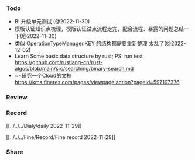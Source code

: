 ### Todo

 - BI 升级单元测试 (@2022-11-30)
 - 模版认证知识点梳理，模版认证试点流程走完，配合流程、暴露的问题总结一下(@2022-11-30)
 - 类似 OperationTypeManager.KEY 的结构都需要重新整理 太乱了(@2022-12-02)
 - Learn Some basic data structure by rust; PS: run test https://github.com/rustlang-cn/rust-algos/blob/main/src/searching/binary-search.md
 - ~~研究一个Cloud的文档 https://kms.fineres.com/pages/viewpage.action?pageId=597197376
 

### Review


### Record

[[../../../Dialy/daily 2022-11-29]]

[[../../../Fine/Record/Fine record 2022-11-29]]




### Share
